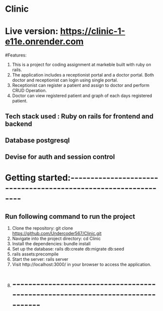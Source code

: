 # Clinic


# Live version: https://clinic-1-e11e.onrender.com



#Features:

1. This is a project for coding assignment at markeble built with ruby on rails.
2. The application includes a receptionist portal and a doctor portal. Both doctor and 
     receptionist can login using single portal.
3. Receptionist can register a patient and assign to doctor and perform CRUD Operation.
4.  Doctor can view registered patient and graph of each days registered patient.

## Tech stack used : Ruby on rails for frontend and backend

## Database postgresql

## Devise for auth and session control

# Getting started:----------------------------------------------------------------
## Run following command to run the project
1. Clone the repository: git clone https://github.com/Undercoder567/Clinic.git
2. Navigate into the project directory: cd Clinic
3. Install the dependencies: bundle install
4. Set up the database: rails db:create db:migrate db:seed
5. rails assets:precompile
6. Start the server: rails server
7. Visit http://localhost:3000/ in your browser to access the application. 
8. # -------------------------------------------------------------------------------
 
